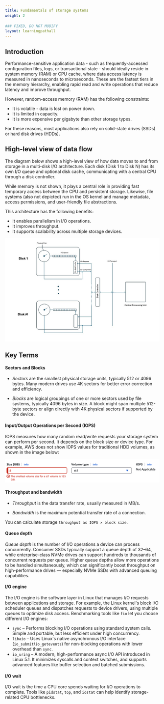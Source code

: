 ```yaml
---
title: Fundamentals of storage systems
weight: 2

### FIXED, DO NOT MODIFY
layout: learningpathall
---
```


## Introduction

Performance-sensitive application data - such as frequently-accessed configuration files, logs, or transactional state - should ideally reside in system memory (RAM) or CPU cache, where data access latency is measured in nanoseconds to microseconds. These are the fastest tiers in the memory hierarchy, enabling rapid read and write operations that reduce latency and improve throughput. 

However, random-access memory (RAM) has the following constraints:

* It is volatile - data is lost on power down.
* It is limited in capacity.
* It is more expensive per gigabyte than other storage types. 

For these reasons, most applications also rely on solid-state drives (SSDs) or hard disk drives (HDDs).

## High-level view of data flow

The diagram below shows a high-level view of how data moves to and from storage in a multi-disk I/O architecture. Each disk (Disk 1 to Disk N) has its own I/O queue and optional disk cache, communicating with a central CPU through a disk controller. 

While memory is not shown, it plays a central role in providing fast temporary access between the CPU and persistent storage. Likewise, file systems (also not depicted) run in the OS kernel and manage metadata, access permissions, and user-friendly file abstractions. 

This architecture has the following benefits:

* It enables parallelism in I/O operations.
* It improves throughput.
* It supports scalability across multiple storage devices.

![disk i/o alt-text#center](./diskio.jpeg "A high-level view of data flow in a multi-disk I/O architecture.")

## Key Terms

#### Sectors and Blocks

* *Sectors* are the smallest physical storage units, typically 512 or 4096 bytes. Many modern drives use 4K sectors for better error correction and efficiency.

* *Blocks* are logical groupings of one or more sectors used by file systems, typically 4096 bytes in size. A block might span multiple 512-byte sectors or align directly with 4K physical sectors if supported by the device.


#### Input/Output Operations per Second (IOPS)

IOPS measures how many random read/write requests your storage system can perform per second. It depends on the block size or device type. For example, AWS does not show IOPS values for traditional HDD volumes, as shown in the image below:

![iops_hdd alt-text#center](./IOPS.png "Example where IOPS values are not provided.")

#### Throughput and bandwidth

* *Throughput* is the data transfer rate, usually measured in MB/s. 

* *Bandwidth* is the maximum potential transfer rate of a connection.

You can calculate storage `throughput as IOPS × block size`.

#### Queue depth

*Queue depth* is the number of I/O operations a device can process concurrently. Consumer SSDs typically support a queue depth of 32–64, while enterprise-class NVMe drives can support hundreds to thousands of concurrent requests per queue. Higher queue depths allow more operations to be handled simultaneously, which can significantly boost throughput on high-performance drives — especially NVMe SSDs with advanced queuing capabilities.
 
#### I/O engine

The I/O engine is the software layer in Linux that manages I/O requests between applications and storage. For example, the Linux kernel's block I/O scheduler queues and dispatches requests to device drivers, using multiple queues to optimize disk access. Benchmarking tools like `fio` let you choose different I/O engines:

* `sync` – Performs blocking I/O operations using standard system calls. Simple and portable, but less efficient under high concurrency.
* `libaio` – Uses Linux's native asynchronous I/O interface (`io_submit`/`io_getevents`) for non-blocking operations with lower overhead than `sync`.
* `io_uring` – A modern, high-performance async I/O API introduced in Linux 5.1. It minimizes syscalls and context switches, and supports advanced features like buffer selection and batched submissions.

 
#### I/O wait

I/O wait is the time a CPU core spends waiting for I/O operations to complete. Tools like `pidstat`, `top`, and `iostat` can help identify storage-related CPU bottlenecks.
